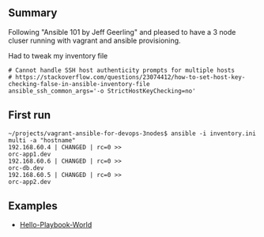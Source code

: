 ## Summary

Following "Ansible 101 by Jeff Geerling" and pleased to have a 3 node cluser running with vagrant and ansible provisioning.

Had to tweak my inventory file 

    # Cannot handle SSH host authenticity prompts for multiple hosts
    # https://stackoverflow.com/questions/23074412/how-to-set-host-key-checking-false-in-ansible-inventory-file 
    ansible_ssh_common_args='-o StrictHostKeyChecking=no'


## First run


    ~/projects/vagrant-ansible-for-devops-3nodes$ ansible -i inventory.ini multi -a "hostname"
    192.168.60.4 | CHANGED | rc=0 >>
    orc-app1.dev
    192.168.60.6 | CHANGED | rc=0 >>
    orc-db.dev
    192.168.60.5 | CHANGED | rc=0 >>
    orc-app2.dev


## Examples

* [Hello-Playbook-World](docs/001-Hello-Playbook-World.md)